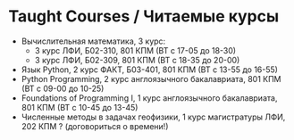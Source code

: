 # Taught Courses / Читаемые курсы
- Вычислительная математика, 3 курс:
  - 3 курс ЛФИ, Б02-310, 801 КПМ (ВТ с 17-05 до 18-30)
  - 3 курс ЛФИ, Б02-309, 801 КПМ (ВТ с 18-35 до 20-00)
- Язык Python, 2 курс ФАКТ, Б03-401, 801 КПМ (ВТ с 13-55 до 16-55)
- Python Programming, 2 курс англоязычного бакалавриата, 801 КПМ (ВТ с 09-00 до 10-25)
- Foundations of Programming I, 1 курс англоязычного бакалавриата, 801 КПМ (ВТ с 10-45 до 13-45)
- Численные методы в задачах геофизики, 1 курс магистратуры ЛФИ, 202 КПМ ? (договориться о времени!)
